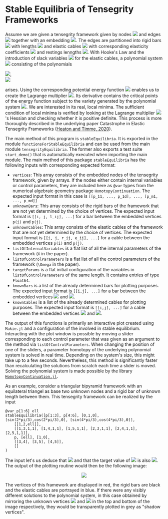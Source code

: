 # Stable Equilibria of Tensegrity Frameworks

Assume we are given a tensegrity framework given by nodes <img src="https://render.githubusercontent.com/render/math?math=V=[n]">
 and edges <img src="https://render.githubusercontent.com/render/math?math=E=\{ij:i,j\in[n]\}"> together with an embedding <img src="https://render.githubusercontent.com/render/math?math=p:V\rightarrow \mathbb{R}^d">. The edges are partitioned into rigid bars <img src="https://render.githubusercontent.com/render/math?math=b_{ij}"> with lengths <img src="https://render.githubusercontent.com/render/math?math=\ell_{ij}"> and elastic cables <img src="https://render.githubusercontent.com/render/math?math=c_{ij}"> with corresponding elasticity coefficients <img src="https://render.githubusercontent.com/render/math?math=e_{ij}"> and restings lenngths <img src="https://render.githubusercontent.com/render/math?math=r_{ij}">. With Hooke's Law and the introduction of slack variables <img src="https://render.githubusercontent.com/render/math?math=\delta_{ij}"> for the elastic cables, a polynomial system <img src="https://render.githubusercontent.com/render/math?math=G=g_{ij}"> consisting of the polynomials

<img src="https://render.githubusercontent.com/render/math?math=b_{ij}=||p(i)-p(j)||^2-\ell_{ij}^2">,  
<img src="https://render.githubusercontent.com/render/math?math=c_{ij}=||p(i)-p(j)||^2-\delta_{ij}^2">

arises. Using the corresponding potential energy function <img src="https://render.githubusercontent.com/render/math?math=Q=\sum e_{ij}\frac{1}{2} (r_{ij}-\delta_{ij})^2"> enables us to create the Lagrange multiplier <img src="https://render.githubusercontent.com/render/math?math=\mathcal{L}=Q-\sum\lambda_{ij} g_{ij}">. Its derivative contains the critical points of the energy function subject to the variety generated by the polynomial system <img  src="https://render.githubusercontent.com/render/math?math=G">. We are interested in its real, local minima. The sufficient condition of local minima is verified by looking at the Lagrange multiplier <img src="https://render.githubusercontent.com/render/math?math=\mathcal{L}">'s Hessian and checking whether it is positive definite. This process is more thoroughly described in the underlying paper Catastrophe in Elastic Tensegrity Frameworks ([Heaton and Timme, 2020](https://arxiv.org/pdf/2009.13408.pdf "Tensegrity Catastrophe")).

The main method of this program is `stableEquilibria`. It is exported in the module `functionsForStableEquilibria` and can be used from the main module `tensegrityEquilibria`. The former also exports a test suite `start_demo()` that is automatically executed when importing the main module. The main method of this package `stableEquilibria` has the following inputs with corresponding expected format:
+ `vertices`: This array consists of the embedded nodes of the tensegrity framework, given by arrays. If the nodes either contain internal variables or control parameters, they are included here as `@var` types from the numerical algebraic geometry package `HomotopyContinuation`. The expected input format in this case is `[[p_11, ..., p_1d], ..., [p_m1, ..., p_md]]`
+ `unknownBars`: This array consists of the rigid bars of the framework that are not yet determined by the choice of vertices. The expected input format is `[[i, j, l_ij], ...]` for a bar between the embedded vertices `p(i)` and `p(j)`.
+ `unknownCables`: This array consists of the elastic cables of the framework that are not yet determined by the choice of vertices. The expected input format is `[[i, j, r_ij, e_ij], ...]`  for a cable between the embedded vertices `p(i)` and `p(j)`.
+ `listOfInternalVariables` is a flat list of all the internal parameters of the framework (`X` in the paper).
+ `listOfControlParameters` is a flat list of all the control parameters of the framework (`\Omega` in the paper).
+ `targetParams` is a flat initial configuration of the variables in `listOfControlParameters` of the same length. It contains entries of type `Float64`.
+ `knownBars` is a list of the already determined bars for plotting purposes. The expected input format is `[[i,j], ...]` for a bar between the embedded vertices <img src="https://render.githubusercontent.com/render/math?math=p(i)"> and <img src="https://render.githubusercontent.com/render/math?math=p(j)">.
+ `knownCables` is a list of the already determined cables for plotting purposes. The expected input format is `[[i,j], ...]` for a cable between the embedded vertices <img src="https://render.githubusercontent.com/render/math?math=p(i)"> and <img src="https://render.githubusercontent.com/render/math?math=p(j)">.

The output of this functions is primarily an interactive plot created using `Makie.jl` and a configuration of the involved in stable equilibrium. Interacting with the plot window is possible by moving a slider corresponding to each control parameter that was given as an argument to the method via `listOfControlParameters`. When changing the position of one of the sliders, a parameter homotopy of the underlying polynomial system is solved in real time. Depending on the system's size, this might take up to a few seconds. Nevertheless, this method is significantly faster than recalculating the solutions from scratch each time a slider is moved. Solving the polynomial system is made possible by the library [`HomotopyContinuation.jl`](https://www.juliahomotopycontinuation.org/ "HomotopyContinuation.jl"). 

As an example, consider a triangular bipyramid framework with an equilateral triangel as base two unknown nodes and a rigid bar of unknown length between them. This tensegrity framework can be realized by the input
```
@var p[1:6] ell
stableEquilibria([p[1:3], p[4:6], [0,1,0], [sin(2*pi/3),cos(2*pi/3),0], [sin(4*pi/3),cos(4*pi/3),0]],
    [[1,2,ell]],
    [[1,3,1,1], [1,4,1,1], [1,5,1,1], [2,3,1,1], [2,4,1,1], [2,5,1,1]],
    p, [ell], [1.0],
    [[3,4], [3,5], [4,5]], 
    []
)
```
The input let's us deduce that 
<img src="https://render.githubusercontent.com/render/math?math=e_{ij}=1,r_{ij}=1"> and that the target value of 
<img src="https://render.githubusercontent.com/render/math?math=b_{ij}=\ell_{ij}"> is also <img src="https://render.githubusercontent.com/render/math?math=1">. The output of the plotting routine would then be the following image:

<p align="center">
  <img src="https://user-images.githubusercontent.com/65544132/111198673-1ce64480-85c0-11eb-814b-724268b61fa6.jpg">
</p>


The vertices of this framework are displayed in red, the rigid bars are black and the elastic cables are portrayed in blue. If there were any visibly different solutions to the polynomial system, in this case obtained by mirroring the unknown vertices <img src="https://render.githubusercontent.com/render/math?math=p(1)"> and <img src="https://render.githubusercontent.com/render/math?math=p(2)"> in the top and bottom of the image respectively, they would be transparently plotted in grey as "shadow vertices".
